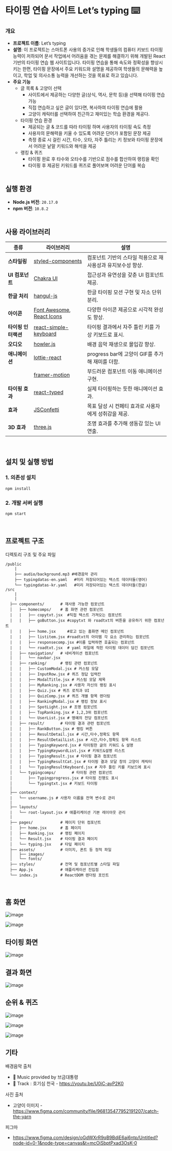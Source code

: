 # 타이핑 연습 사이트 Let’s typing  ⌨️

### 개요

- **프로젝트 이름**:  Let’s typing
- **설명**: 이 프로젝트는 스마트폰 사용의 증가로 인해 학생들의 컴퓨터 키보드 타이핑 능력이 저하되어 문서 작업에서 어려움을 겪는 문제를 해결하기 위해 개발된 React 기반의 타이핑 연습 웹 사이트입니다. 타이핑 연습을 통해 속도와 정확성을 향상시키는 한편, 타이핑 문장에서 주요 키워드와 설명을 제공하여 학생들의 문해력을 높이고, 학업 및 의사소통 능력을 개선하는 것을 목표로 하고 있습니다.
- **주요 기능**
    - 글 목록 & 고양이 선택
        - 사이트에서 제공하는 다양한 글(상식, 역사, 문학 등)을 선택해 타이핑 연습 가능
        - 직접 연습하고 싶은 글이 있다면, 복사하여 타이핑 연습에 활용
        - 고양이 캐릭터를 선택하여 친근하고 재미있는 학습 환경을 제공다.
    - 타이핑 연습 환경
        - 제공되는 글 & 코드를 따라 타이핑 하며 사용자의 타이핑 속도 측정
        - 사용자의 문해력을 키울 수 있도록 어려운 단어가 포함된 문장 제공
        - 측정 종료 시 걸린 시간, 타수, 오타, 자주 틀리는 키 정보와 타이핑 문장에서 어려운 낱말 키워드와 해석을 제공
    - 랭킹 & 퀴즈
        - 타이핑 완료 후 타수와 오타수를 기반으로 점수를 합산하여 랭킹을 확인
        - 타이핑 후 제공된 키워드를 퀴즈로 풀어보며 어려운 단어를 복습  
&nbsp;

## 실행 환경

- **Node.js 버전**: `20.17.0`
- **npm 버전**:  `10.8.2`  
&nbsp;


## 사용 라이브러리

| **종류** | **라이브러리** | **설명** |
| --- | --- | --- |
| **스타일링** | [styled-components](https://styled-components.com/) | 컴포넌트 기반의 스타일 적용으로 재사용성과 유지보수성 향상. |
| **UI 컴포넌트** | [Chakra UI](https://www.chakra-ui.com/) | 접근성과 유연성을 갖춘 UI 컴포넌트 제공. |
| **한글 처리** | [hangul-js](https://www.npmjs.com/package/hangul-js) | 한글 타이핑 모션 구현 및 자소 단위 분리. |
| **아이콘** | [Font Awesome](https://fontawesome.com/), [React Icons](https://www.npmjs.com/package/react-icons) | 다양한 아이콘 제공으로 시각적 완성도 향상. |
| **타이핑 인터랙션** | [react-simple-keyboard](https://www.npmjs.com/package/react-simple-keyboard) | 타이핑 결과에서 자주 틀린 키를 가상 키보드로 표시. |
| **오디오** | [howler.js](https://howlerjs.com/) | 배경 음악 재생으로 몰입감 향상. |
| **애니메이션** | [lottie-react](https://www.npmjs.com/package/lottie-react) | progress bar에 고양이 GIF를 추가해 재미를 더함. |
|  | [framer-motion](https://motion.dev/) | 부드러운 컴포넌트 이동 애니메이션 구현. |
| **타이핑 효과** | [react-typed](https://www.npmjs.com/package/react-typed) | 실제 타이핑하는 듯한 애니메이션 효과. |
| **효과** | [JSConfetti](https://www.npmjs.com/package/js-confetti) | 목표 달성 시 컨페티 효과로 사용자에게 성취감을 제공. |
| **3D 효과** | [three.js](https://threejs.org/) | 조명 효과를 추가해 생동감 있는 UI 연출.  |  

&nbsp;


## 설치 및 실행 방법

### 1. 의존성 설치

```bash
npm install
```

### 2. 개발 서버 실행

```bash
npm start
```
&nbsp;


## 프로젝트 구조

디렉토리 구조 및 주요 파일

```
/public
	|
	├── audio/background.mp3 #배경음악 관리
	├── typingdatas-en.yaml   #미리 저장되어있는 텍스트 데이터들(영어)
	└── typingdatas-kr.yaml   #미리 저장되어있는 텍스트 데이터들(한글)
/src
	|
	|
  ├── components/       # 재사용 가능한 컴포넌트
  │   ├── homecomps/    # 홈 화면 관련 컴포넌트
  |   |   ├── copytxt.jsx  #직접 텍스트 가져오는 컴포넌트
  |   |   ├── goButton.jsx #copytxt 와 roadtxt의 버튼을 공유하기 위한 컴포넌트
  |   |   ├── home.jsx     #로고 있는 홈화면 메인 컴포넌트
  |   |   ├── listitem.jsx #roadtxt의 아이템 각 요소 관리하는 컴포넌트 
  |   |   ├── responsecomp.jsx #이름 입력하면 호출되는 컴포넌트 
  |   |   └── roadtxt.jsx  # yaml 파일에 적힌 타이핑 데이터 담긴 컴포넌트 
  │   ├── navigation/   # 네비게이션 컴포넌트
  |   |   └── navbar.jsx
  │   ├── ranking/      # 랭킹 관련 컴포넌트
  │   |   ├── CustomModal.jsx # 커스텀 모달
  │   |   ├── InputRow.jsx # 퀴즈 정답 입력칸
  │   |   ├── ModalTitle.jsx # 커스텀 모달 제목
  │   |   ├── MyRanking.jsx # 사용자 자신의 랭킹 표시
  │   |   ├── Quiz.jsx # 퀴즈 로직과 UI
  │   |   ├── QuizComp.jsx # 퀴즈 개별 항목 렌더링
  │   |   ├── RankingModal.jsx # 랭킹 정보 표시
  │   |   ├── SpotLight.jsx # 조명 컴포넌트
  │   |   ├── TopRanking.jsx # 1,2,3위 컴포넌트
  │   |   └── UserList.jsx # 명예의 전당 컴포넌트
  │   ├── result/       # 타이핑 결과 관련 컴포넌트
  │   |   ├── RankButton.jsx # 랭킹 버튼
  │   |   ├── ResultDetail.jsx # 시간,타수,정확도 항목
  │   |   ├── ResultDetailList.jsx # 시간,타수,정확도 항목 리스트
  │   |   ├── TypingKeyword.jsx # 타이핑한 글의 키워드 & 설명
  │   |   ├── TypingKeywordList.jsx # 키워드&설명 리스트
  │   |   ├── TypingResult.jsx # 타이핑 결과 컴포넌트 
  │   |   ├── TypingResultCat.jsx # 타이핑 결과 모달 창의 고양이 캐릭터
  │   |   └── TypingResultKeyboard.jsx # 자주 틀린 키를 키보드에 표시
  │   └── typingcomps/       # 타이핑 관련 컴포넌트
  │       ├── Typingprogress.jsx # 타이핑 진행도 표시
  │       └── Typingtxt.jsx # 키보드 타이핑
  |
  ├── context/
  |   └── username.js # 사용자 이름을 전역 변수로 관리 
  |
  ├── layouts/
  |   └── root-layout.jsx # 애플리케이션 기본 레이아웃 관리
  |
  ├── pages/            # 페이지 단위 컴포넌트
  │   ├── home.jsx      # 홈 페이지
  │   ├── Ranking.jsx   # 랭킹 페이지
  │   └── Result.jsx    # 타이핑 결과 페이지
  │   └── typing.jsx    # 타잎 페이지
  ├── assets/           # 이미지, 폰트 등 정적 파일
  │   ├── images/
  │   └── fonts/
  ├── styles/           # 전역 및 컴포넌트별 스타일 파일
  ├── App.js            # 애플리케이션 진입점
  └── index.js          # ReactDOM 렌더링 포인트

```
&nbsp;


## 홈 화면

![image](https://github.com/user-attachments/assets/ca9064f6-d7d1-4651-8a09-61e1d51093b9)

![image](https://github.com/user-attachments/assets/4a70fef9-345c-448b-bd0e-66275174de68)
&nbsp;

## 타이핑 화면

![image](https://github.com/user-attachments/assets/8b96df60-c083-44a8-a6ed-a9f72e8885a5)

## 결과 화면

![image](https://github.com/user-attachments/assets/72993afc-0b80-4a78-b0bd-1aba3a8366c9)

## 순위 & 퀴즈

![image](https://github.com/user-attachments/assets/804a15ee-64bf-442b-9a5a-8f8245fc675d)

![image](https://github.com/user-attachments/assets/1ac421a2-44f4-45b6-ad60-f47380ea6029)

![image](https://github.com/user-attachments/assets/344ec361-35dd-42ec-bd65-19ae970d6104)


## 기타

배경음악 출처

- 🎵 Music provided by 브금대통령
- 🎵 Track : 호기심 천국 - https://youtu.be/U0iC-ayP2K0

사진 출처

- 고양이 이미지 - https://www.figma.com/community/file/968135477952191207/catch-the-yarn

피그마 

- https://www.figma.com/design/oGdWXrR9qB9BdiE6ai6ntp/Untitled?node-id=0-1&node-type=canvas&t=mcOiSbptPxad3OsK-0